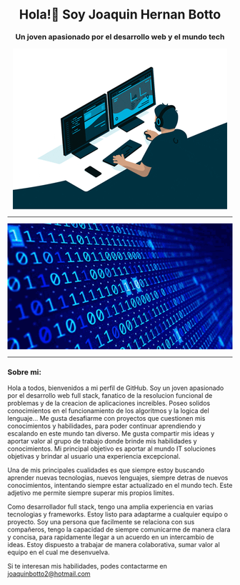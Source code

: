 <h1 align="center"> Hola!👋 Soy Joaquin Hernan Botto </h1>
<h3 align="center">Un joven apasionado por el desarrollo web y el mundo tech</h3>
<p align="center">
  <img src="giphy.gif" alt="GIF">
</p>
<hr />
<p>
  <img src="coding.gif" alt="GIF">
</p>
<hr />

### Sobre mi:

Hola a todos, bienvenidos a mi perfil de GitHub. Soy un joven apasionado por el desarrollo web full stack, fanatico de la resolucion funcional de problemas y de la creacion de aplicaciones increibles. Poseo solidos conocimientos en el funcionamiento de los algoritmos y la logica del lenguaje... Me gusta desafiarme con proyectos que cuestionen mis conocimientos y habilidades, para poder continuar aprendiendo y escalando en este mundo tan diverso. Me gusta compartir mis ideas y aportar valor al grupo de trabajo donde brinde mis habilidades y conocimientos. Mi principal objetivo es aportar al mundo IT soluciones objetivas y brindar al usuario una experiencia excepcional.

Una de mis principales cualidades es que siempre estoy buscando aprender nuevas tecnologias, nuevos lenguajes, siempre detras de nuevos conocimientos, intentando siempre estar actualizado en el mundo tech. Este adjetivo me permite siempre superar mis propios limites.

Como desarrollador full stack, tengo una amplia experiencia en varias tecnologias y frameworks. Estoy listo para adaptarme a cualquier equipo o proyecto. Soy una persona que facilmente se relaciona con sus compañeros, tengo la capacidad de siempre comunicarme de manera clara y concisa, para rapidamente llegar a un acuerdo en un intercambio de ideas. Estoy dispuesto a trabajar de manera colaborativa, sumar valor al equipo en el cual me desenvuelva.

Si te interesan mis habilidades, podes contactarme en <a>joaquinbotto2@hotmail.com</a>
